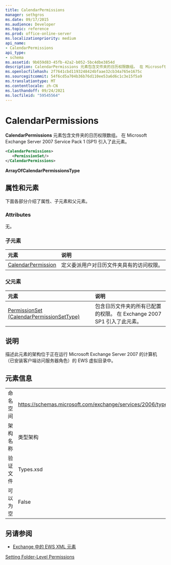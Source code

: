 ```yaml
---
title: CalendarPermissions
manager: sethgros
ms.date: 09/17/2015
ms.audience: Developer
ms.topic: reference
ms.prod: office-online-server
ms.localizationpriority: medium
api_name:
- CalendarPermissions
api_type:
- schema
ms.assetid: 9b659d83-45fb-42a2-b052-5bc4dbe3854d
description: CalendarPermissions 元素包含文件夹的日历权限数组。 在 Microsoft Exchange Server 2007 Service Pack 1 (SP1) 引入了此元素。
ms.openlocfilehash: 2f7641cbd1193248424bfaae32cb34a765e1675c
ms.sourcegitcommit: 54f6cd5a704b36b76d110ee53a6d6c1c3e15f5a9
ms.translationtype: MT
ms.contentlocale: zh-CN
ms.lasthandoff: 09/24/2021
ms.locfileid: "59545564"
---
```

# <a name="calendarpermissions"></a>CalendarPermissions

**CalendarPermissions** 元素包含文件夹的日历权限数组。 在 Microsoft Exchange Server 2007 Service Pack 1 (SP1) 引入了此元素。 
  
```xml
<CalendarPermissions>
   <PermissionSet/>
</CalendarPermissions>
```

 **ArrayOfCalendarPermissionsType**
## <a name="attributes-and-elements"></a>属性和元素

下面各部分介绍了属性、子元素和父元素。
  
### <a name="attributes"></a>Attributes

无。
  
### <a name="child-elements"></a>子元素

|**元素**|**说明**|
|:-----|:-----|
|[CalendarPermission](calendarpermission.md) <br/> |定义委派用户对日历文件夹具有的访问权限。  <br/> |
   
### <a name="parent-elements"></a>父元素

|**元素**|**说明**|
|:-----|:-----|
|[PermissionSet (CalendarPermissionSetType)](permissionset-calendarpermissionsettype.md) <br/> |包含日历文件夹的所有已配置的权限。 在 Exchange 2007 SP1 引入了此元素。  <br/> |
   
## <a name="remarks"></a>说明

描述此元素的架构位于正在运行 Microsoft Exchange Server 2007 的计算机（已安装客户端访问服务器角色）的 EWS 虚拟目录中。
  
## <a name="element-information"></a>元素信息

|||
|:-----|:-----|
|命名空间  <br/> |https://schemas.microsoft.com/exchange/services/2006/types  <br/> |
|架构名称  <br/> |类型架构  <br/> |
|验证文件  <br/> |Types.xsd  <br/> |
|可以为空  <br/> |False  <br/> |
   
## <a name="see-also"></a>另请参阅



- [Exchange 中的 EWS XML 元素](ews-xml-elements-in-exchange.md)


[Setting Folder-Level Permissions](https://msdn.microsoft.com/library/c7530e86-5112-401c-b10a-9c054ae59f07%28Office.15%29.aspx)

